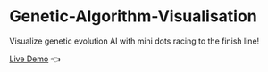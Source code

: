 # Genetic-Algorithm-Visualisation
Visualize genetic evolution AI with mini dots racing to the finish line!  

[Live Demo](https://tylermommsen.github.io/Genetic-Algorithm-Visualisation/) 👈
